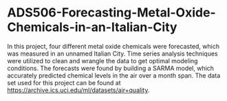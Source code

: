 # ADS506-Forecasting-Metal-Oxide-Chemicals-in-an-Italian-City
In this project, four different metal oxide chemicals were forecasted, which was measured in an unnamed Italian City. Time series analysis techniques were utilized to clean and wrangle the data to get optimal modeling conditions. The forecasts were found by building a SARMA model, which accurately predicted chemical levels in the air over a month span. The data set used for this project can be found at https://archive.ics.uci.edu/ml/datasets/air+quality. 
